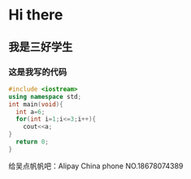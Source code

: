 # Hi there
## 我是三好学生
### 这是我写的代码
```c++
#include <iostream>
using namespace std;
int main(void){
  int a=6;
  for(int i=1;i<=3;i++){
    cout<<a;
}
  return 0;
}
```
给吴点帆帆吧：Alipay China phone NO.18678074389
